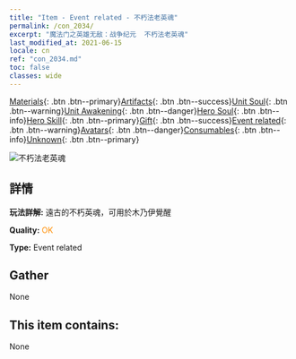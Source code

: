 ```yaml
---
title: "Item - Event related - 不朽法老英魂"
permalink: /con_2034/
excerpt: "魔法门之英雄无敌：战争纪元  不朽法老英魂"
last_modified_at: 2021-06-15
locale: cn
ref: "con_2034.md"
toc: false
classes: wide
---
```

 [Materials](/ItemsCN/){: .btn .btn--primary}[Artifacts](/ItemsCN/Artifacts/){: .btn .btn--success}[Unit Soul](/ItemsCN/UnitSoul/){: .btn .btn--warning}[Unit Awakening](/ItemsCN/UnitAwakening/){: .btn .btn--danger}[Hero Soul](/ItemsCN/HeroSoul/){: .btn .btn--info}[Hero Skill](/ItemsCN/HeroSkill/){: .btn .btn--primary}[Gift](/ItemsCN/Gift/){: .btn .btn--success}[Event related](/ItemsCN/Events/){: .btn .btn--warning}[Avatars](/ItemsCN/Avatars/){: .btn .btn--danger}[Consumables](/ItemsCN/Consumables/){: .btn .btn--info}[Unknown](/ItemsCN/Unknown/){: .btn .btn--primary}

 ![不朽法老英魂](/images/t/juexing_308.jpg)

## 詳情
 **玩法詳解:** 遠古的不朽英魂，可用於木乃伊覺醒

 **Quality:** <span style="color: #FF8C00">OK</span>

 **Type:** Event related

## Gather

  None

## This item contains:

  None

